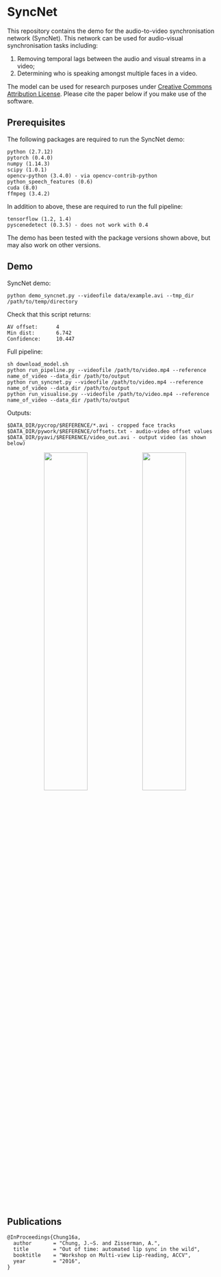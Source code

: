 # SyncNet

This repository contains the demo for the audio-to-video synchronisation network (SyncNet). This network can be used for audio-visual synchronisation tasks including: 
1. Removing temporal lags between the audio and visual streams in a video;
2. Determining who is speaking amongst multiple faces in a video. 

The model can be used for research purposes under <a href="https://creativecommons.org/licenses/by/4.0/">Creative Commons Attribution License</a>. Please cite the paper below if you make use of the software. 

## Prerequisites
The following packages are required to run the SyncNet demo:
```
python (2.7.12)
pytorch (0.4.0)
numpy (1.14.3)
scipy (1.0.1)
opencv-python (3.4.0) - via opencv-contrib-python
python_speech_features (0.6)
cuda (8.0)
ffmpeg (3.4.2)
```

In addition to above, these are required to run the full pipeline:
```
tensorflow (1.2, 1.4)
pyscenedetect (0.3.5) - does not work with 0.4
```

The demo has been tested with the package versions shown above, but may also work on other versions.

## Demo

SyncNet demo:
```
python demo_syncnet.py --videofile data/example.avi --tmp_dir /path/to/temp/directory
```

Check that this script returns:
```
AV offset:      4 
Min dist:       6.742
Confidence:     10.447
```

Full pipeline:
```
sh download_model.sh
python run_pipeline.py --videofile /path/to/video.mp4 --reference name_of_video --data_dir /path/to/output
python run_syncnet.py --videofile /path/to/video.mp4 --reference name_of_video --data_dir /path/to/output
python run_visualise.py --videofile /path/to/video.mp4 --reference name_of_video --data_dir /path/to/output
```

Outputs:
```
$DATA_DIR/pycrop/$REFERENCE/*.avi - cropped face tracks
$DATA_DIR/pywork/$REFERENCE/offsets.txt - audio-video offset values
$DATA_DIR/pyavi/$REFERENCE/video_out.avi - output video (as shown below)
```
<p align="center">
  <img src="img/ex1.jpg" width="45%"/>
  <img src="img/ex2.jpg" width="45%"/>
</p>

## Publications
 
```
@InProceedings{Chung16a,
  author       = "Chung, J.~S. and Zisserman, A.",
  title        = "Out of time: automated lip sync in the wild",
  booktitle    = "Workshop on Multi-view Lip-reading, ACCV",
  year         = "2016",
}
```
